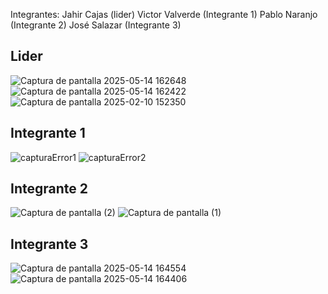 Integrantes:
Jahir Cajas (lider)
Victor Valverde (Integrante 1)
Pablo Naranjo (Integrante 2)
José Salazar (Integrante 3)

## Lider

![Captura de pantalla 2025-05-14 162648](https://github.com/user-attachments/assets/e531a8f0-9399-4957-bb9a-a3c673c5ad4e)
![Captura de pantalla 2025-05-14 162422](https://github.com/user-attachments/assets/235c6323-36b0-4192-84e3-2374a00b2fd4)
![Captura de pantalla 2025-02-10 152350](https://github.com/user-attachments/assets/c419efd4-fe97-40fa-a4c6-7975732854d5)


## Integrante 1


![capturaError1](https://github.com/user-attachments/assets/fe67595d-a4c8-402d-8b6d-596a33ca6d37)
![capturaError2](https://github.com/user-attachments/assets/10f674c6-7f18-4a5e-9362-f56d14637c39)


## Integrante 2
![Captura de pantalla (2)](https://github.com/user-attachments/assets/d2b41074-452b-454c-b983-9870ea32d795)
![Captura de pantalla (1)](https://github.com/user-attachments/assets/4f4d4695-a5eb-450d-be81-5e3f22ed06dd)



## Integrante 3
![Captura de pantalla 2025-05-14 164554](https://github.com/user-attachments/assets/dc4aebb8-daf8-4ddb-8c3e-a78ac64ca390)
![Captura de pantalla 2025-05-14 164406](https://github.com/user-attachments/assets/47b5ba8d-1cb1-4de7-830d-d07ed7355c72)


